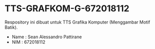 # TTS-GRAFKOM-G-672018112
Respository ini dibuat untuk TTS Grafika Komputer (Menggambar Motif Batik).

* Name       : Sean Alessandro Pattirane <Br />
* NIM        : 672018112
